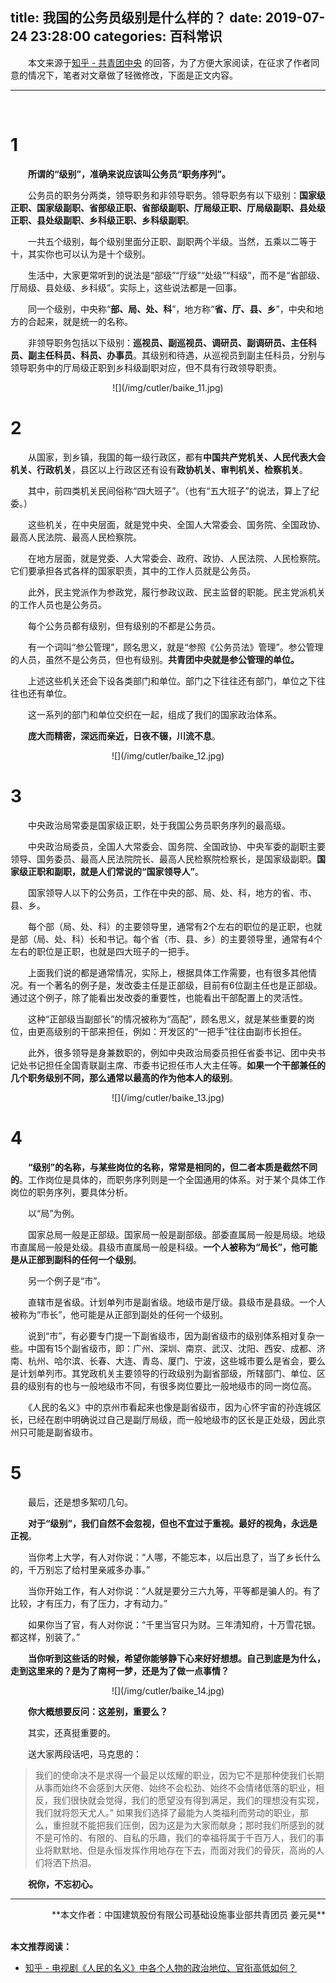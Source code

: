 title: 我国的公务员级别是什么样的？
date: 2019-07-24 23:28:00
categories: 百科常识
---

　　本文来源于[知乎 - 共青团中央](https://www.zhihu.com/question/57850791/answer/157842026) 的回答，为了方便大家阅读，在征求了作者同意的情况下，笔者对文章做了轻微修改，下面是正文内容。


---
<br>

# 1

　　**所谓的“级别”，准确来说应该叫公务员“职务序列”。**

　　公务员的职务分两类，领导职务和非领导职务。领导职务有以下级别：**国家级正职、国家级副职、省部级正职、省部级副职、厅局级正职、厅局级副职、县处级正职、县处级副职、乡科级正职、乡科级副职**。

　　一共五个级别，每个级别里面分正职、副职两个半级。当然，五乘以二等于十，其实你也可以认为是十个级别。

　　生活中，大家更常听到的说法是“部级”“厅级”“处级”“科级”，而不是“省部级、厅局级、县处级、乡科级”。实际上，这些说法都是一回事。

　　同一个级别，中央称“**部、局、处、科**”，地方称“**省、厅、县、乡**”，中央和地方的合起来，就是统一的名称。

　　非领导职务包括以下级别：**巡视员、副巡视员、调研员、副调研员、主任科员、副主任科员、科员、办事员**。其级别和待遇，从巡视员到副主任科员，分别与领导职务中的厅局级正职到乡科级副职对应，但不具有行政领导职责。

<center>
![](/img/cutler/baike_11.jpg)
</center>

# 2

　　从国家，到乡镇，我国的每一级行政区，都有**中国共产党机关、人民代表大会机关、行政机关**，县区以上行政区还有设有**政协机关、审判机关、检察机关**。

　　其中，前四类机关民间俗称“四大班子”。（也有“五大班子”的说法，算上了纪委。）

　　这些机关，在中央层面，就是党中央、全国人大常委会、国务院、全国政协、最高人民法院、最高人民检察院。

　　在地方层面，就是党委、人大常委会、政府、政协、人民法院、人民检察院。它们要承担各式各样的国家职责，其中的工作人员就是公务员。

　　此外，民主党派作为参政党，履行参政议政、民主监督的职能。民主党派机关的工作人员也是公务员。

　　每个公务员都有级别，但有级别的不都是公务员。

　　有一个词叫“参公管理”，顾名思义，就是“参照《公务员法》管理”。参公管理的人员，虽然不是公务员，但也有级别。**共青团中央就是参公管理的单位。**

　　上述这些机关还会下设各类部门和单位。部门之下往往还有部门，单位之下往往也还有单位。

　　这一系列的部门和单位交织在一起，组成了我们的国家政治体系。

　　**庞大而精密，深远而亲近，日夜不辍，川流不息**。

<center>
![](/img/cutler/baike_12.jpg)
</center>

# 3

　　中央政治局常委是国家级正职，处于我国公务员职务序列的最高级。

　　中央政治局委员，全国人大常委会、国务院、全国政协、中央军委的副职主要领导、国务委员、最高人民法院院长、最高人民检察院检察长，是国家级副职。**国家级正职和副职，就是人们常说的“国家领导人”**。

　　国家领导人以下的公务员，工作在中央的部、局、处、科，地方的省、市、县、乡。

　　每个部（局、处、科）的主要领导里，通常有2个左右的职位的是正职，也就是部（局、处、科）长和书记。每个省（市、县、乡）的主要领导里，通常有4个左右的职位是正职，也就是四大班子的一把手。

　　上面我们说的都是通常情况，实际上，根据具体工作需要，也有很多其他情况。有一个著名的例子是，发改委主任是正部级，目前有6位副主任也是正部级。通过这个例子，除了能看出发改委的重要性，也能看出干部配置上的灵活性。

　　这种“正部级当副部长”的情况被称为“高配”，顾名思义，就是某些重要的岗位，由更高级别的干部来担任，例如：开发区的“一把手”往往由副市长担任。

　　此外，很多领导是身兼数职的，例如中央政治局委员担任省委书记、团中央书记处书记担任全国青联副主席、市委书记担任市人大主任等。**如果一个干部兼任的几个职务级别不同，那么通常以最高的作为他本人的级别**。

<center>
![](/img/cutler/baike_13.jpg)
</center>

# 4

　　**“级别”的名称，与某些岗位的名称，常常是相同的，但二者本质是截然不同的**。工作岗位是具体的，而职务序列则是一个全国通用的体系。对于某个具体工作岗位的职务序列，要具体分析。

　　以“局”为例。

　　国家总局一般是正部级。国家局一般是副部级。部委直属局一般是局级。地级市直属局一般是处级。县级市直属局一般是科级。**一个人被称为“局长”，他可能是从正部到副科的任何一个级别**。

　　另一个例子是“市”。

　　直辖市是省级。计划单列市是副省级。地级市是厅级。县级市是县级。一个人被称为“市长”，他可能是从正部到副处的任何一个级别。

　　说到“市”，有必要专门提一下副省级市，因为副省级市的级别体系相对复杂一些。中国有15个副省级市，即：广州、深圳、南京、武汉、沈阳、西安、成都、济南、杭州、哈尔滨、长春、大连、青岛、厦门、宁波，这些城市要么是省会，要么是计划单列市。其党政机关主要领导的行政级别为副省部级，所辖部门、单位、区县的级别有的也与一般地级市不同，有很多岗位要比一般地级市的同一岗位高。

　　《人民的名义》中的京州市看起来也像是副省级市，因为心怀宇宙的孙连城区长，已经在剧中明确说过自己是副厅局级，而一般地级市的区长是正处级，因此京州只可能是副省级市。

# 5

　　最后，还是想多絮叨几句。    

　　**对于“级别”，我们自然不会忽视，但也不宜过于重视。最好的视角，永远是正视**。

　　当你考上大学，有人对你说：“人哪，不能忘本，以后出息了，当了乡长什么的，千万别忘了给村里亲戚多办事。”

　　当你开始工作，有人对你说：“人就是要分三六九等，平等都是骗人的。有了比较，才有压力，有了压力，才有动力。”

　　如果你当了官，有人对你说：“千里当官只为财。三年清知府，十万雪花银。都这样，别装了。”

　　**当你听到这些话的时候，希望你能够静下心来好好想想。自己到底是为什么，走到这里来的？是为了南柯一梦，还是为了做一点事情？**

<center>
![](/img/cutler/baike_14.jpg)
</center>

　　**你大概想要反问：这差别，重要么？**

　　其实，还真挺重要的。

　　送大家两段话吧，马克思的：

>我们的使命决不是求得一个最足以炫耀的职业，因为它不是那种使我们长期从事而始终不会感到大厌倦、始终不会松劲、始终不会情绪低落的职业，相反，我们很快就会觉得，我们的愿望没有得到满足，我们的理想没有实现，我们就将怨天尤人。” 如果我们选择了最能为人类福利而劳动的职业，那么，重担就不能把我们压倒，因为这是为大家而献身；那时我们所感到的就不是可怜的、有限的、自私的乐趣，我们的幸福将属于千百万人，我们的事业将默默地、但是永恒发挥作用地存在下去，而面对我们的骨灰，高尚的人们将洒下热泪。

　　**祝你，不忘初心。**

---

<div align="right">**本文作者：中国建筑股份有限公司基础设施事业部共青团员 姜元昊**</div>


<br>**本文推荐阅读：**
- [知乎 - 电视剧《人民的名义》中各个人物的政治地位、官衔高低如何？](https://www.zhihu.com/question/57850791/answer/157842026) 

<br><br>